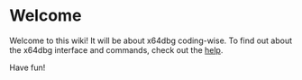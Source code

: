 # Welcome #

Welcome to this wiki! It will be about x64dbg coding-wise. To find out about the x64dbg interface and commands, check out the [help](http://help.x64dbg.com).

Have fun!